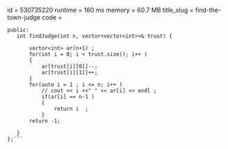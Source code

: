 id = 530735220
runtime  = 160 ms 
memory = 60.7 MB
title_slug = find-the-town-judge
code =
 ```class Solution {
public:
    int findJudge(int n, vector<vector<int>>& trust) {
        
        vector<int> ar(n+1) ;
        for(int i = 0; i < trust.size(); i++ )
        {
            ar[trust[i][0]]--;
            ar[trust[i][1]]++; 
        }
        for(auto i = 1 ; i <= n; i++ ) 
            // cout << i <<" " << ar[i] << endl ; 
            if(ar[i] == n-1 )
            {
                return i  ;
            }
        return -1; 
            
    }
};```